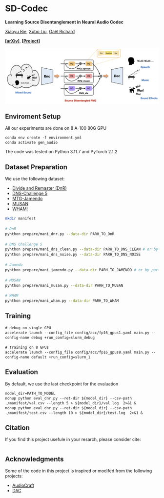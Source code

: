 # SD-Codec

**Learning Source Disentanglement in Neural Audio Codec**

[Xiaoyu Bie](https://xiaoyubie1994.github.io/), [Xubo Liu](https://liuxubo717.github.io/), [Gaël Richard](https://www.telecom-paris.fr/gael-richard?l=en)

**[[arXiv]()]**, **[[Project](https://xiaoyubie1994.github.io/sdcodec/)]**

<p align="center"> <img src='assets/pipeline.png', align="center"> </p>

## Enviroment Setup
All our experiments are done on 8 A-100 80G GPU

```
conda env create -f environment.yml
conda activate gen_audio
```

The code was tested on Python 3.11.7 and PyTorch 2.1.2

## Dataset Preparation

We use the following dataset:
- [Divide and Remaster (DnR)](https://zenodo.org/records/6949108)
- [DNS-Challenge 5](https://github.com/microsoft/DNS-Challenge)
- [MTG-Jamendo](https://mtg.github.io/mtg-jamendo-dataset/)
- [MUSAN](https://www.openslr.org/17/)
- [WHAM!](http://wham.whisper.ai/)

```bash
mkdir manifest

# DnR
pyhthon prepare/mani_dnr.py --data-dir PARH_TO_DnR

# DNS Challenge 5
pyhthon prepare/mani_dns_clean.py --data-dir PARH_TO_DNS_CLEAN # or by partition
pyhthon prepare/mani_dns_noise.py --data-dir PARH_TO_DNS_NOISE

# Jamedo
pyhthon prepare/mani_jamendo.py --data-dir PARH_TO_JAMENDO # or by partition

# MUSAN
pyhthon prepare/mani_musan.py --data-dir PARH_TO_MUSAN

# WHAM
pyhthon prepare/mani_wham.py --data-dir PARH_TO_WHAM
```

## Training
```
# debug on single GPU
accelerate launch --config_file config/acc/fp16_gpus1.yaml main.py --config-name debug +run_config=slurm_debug

# training on 8 GPUs
accelerate launch --config_file config/acc/fp16_gpus8.yaml main.py --config-name default +run_config=slurm_1
```

## Evaluation
By default, we use the last checkpoint for the evaluation
```
model_dir=PATH_TO_MODEL
nohup python eval_dnr.py --ret-dir ${model_dir} --csv-path ./manifest/val.csv --length 5 > ${model_dir}/val.log  2>&1 &
nohup python eval_dnr.py --ret-dir ${model_dir} --csv-path ./manifest/test.csv --length 10 > ${model_dir}/test.log  2>&1 &
```


## Citation
If you find this project usefule in your resarch, please consider cite:
```BibTeX

```


## Acknowledgments
Some of the code in this project is inspired or modifed from the following projects:
- [AudioCraft](https://github.com/facebookresearch/audiocraft)
- [DAC](https://github.com/descriptinc/descript-audio-codec/tree/main)